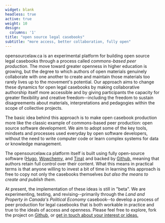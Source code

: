 ```yaml
---
widget: blank
headless: true
active: true
weight: 10
design:
  columns: '1'
title: "open source legal casebooks"
subtitle: "more access, better collaboration, fully open"
---
```


opensourcelaw.ca is an experimental platform for building open source legal casebooks through a process called *commons-based peer production*. The move toward greater openness in higher education is growing, but the degree to which authors of open materials genuinely collaborate with one another to create and maintain those materials too rarely lives up to the movement's potential. Our approach aims to change these dynamics for open legal casebooks by making collaborative authorship itself more accessible and by giving participants the capacity for greater flexibility and creative freedom--including the freedom to sustain disagreements about materials, interpretations and pedagogies within the scope of collective projects. 

The basic idea behind this approach is to make open casebook production more like the classic example of commons-based peer production: open source software development. We aim to adopt some of the key tools, mindsets and processes used everyday by open software developers, without the need to write computer code or learn complex systems for data or knowledge management. 

The opensourcelaw.ca platform itself is built using fully open-source software ([Hugo](https://gohugo.io), [Wowchemy](https://wowchemy.com/), and [Tina)](https://tina.io) and backed by [Github,](http://github.com) meaning that authors retain full control over their content. What this means in practical terms is that anyone willing to invest a bit of time in learning this approach is free to copy not only the casebooks themselves *but also the means to create and publish them*. 

At present, the implementation of these ideas is still in "beta". We are experimenting, testing, and revising--primarily through the *Land and Property in Canada's Political Economy* casebook--to develop a process of peer production for legal casebooks that is both workable in practice and true to the ideals of access and openness. Please feel free to explore, fork the project on [Github](https://github.com/radish-es/opensourcelaw), or [get in touch about your interest or ideas.](/about) 